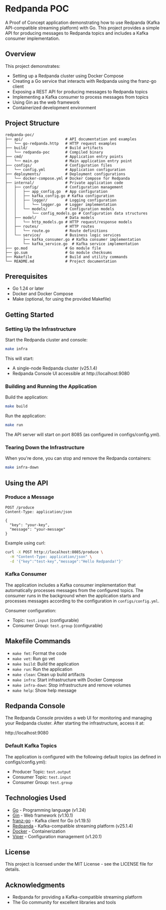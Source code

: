 # Redpanda POC

A Proof of Concept application demonstrating how to use Redpanda (Kafka API-compatible streaming platform) with Go. This project provides a simple API for producing messages to Redpanda topics and includes a Kafka consumer implementation.

## Overview

This project demonstrates:

- Setting up a Redpanda cluster using Docker Compose
- Creating a Go service that interacts with Redpanda using the franz-go client
- Exposing a REST API for producing messages to Redpanda topics
- Implementing a Kafka consumer to process messages from topics
- Using Gin as the web framework
- Containerized development environment

## Project Structure

```
redpanda-poc/
├── api/                   # API documentation and examples
│   └── go-redpanda.http   # HTTP request examples
├── build/                 # Build artifacts
│   └── redpanda-poc       # Compiled binary
├── cmd/                   # Application entry points
│   └── main.go            # Main application entry point
├── configs/               # Configuration files
│   └── config.yml         # Application configuration
├── deployments/           # Deployment configurations
│   └── docker-compose.yml # Docker Compose for Redpanda
├── internal/              # Private application code
│   ├── config/            # Configuration management
│   │   ├── app_config.go  # App configuration
│   │   ├── kafka_config.go # Kafka configuration
│   │   ├── logger/        # Logging configuration
│   │   │   └── logger.go  # Logger implementation
│   │   └── models/        # Configuration models
│   │       └── config_models.go # Configuration data structures
│   ├── model/             # Data models
│   │   └── http_models.go # HTTP request/response models
│   ├── routes/            # HTTP routes
│   │   └── route.go       # Route definitions
│   └── service/           # Business logic services
│       ├── kafka_consumer.go # Kafka consumer implementation
│       └── kafka_service.go  # Kafka service implementation
├── go.mod                 # Go module file
├── go.sum                 # Go module checksums
├── Makefile               # Build and utility commands
└── README.md              # Project documentation
```

## Prerequisites

- Go 1.24 or later
- Docker and Docker Compose
- Make (optional, for using the provided Makefile)

## Getting Started

### Setting Up the Infrastructure

Start the Redpanda cluster and console:

```bash
make infra
```

This will start:
- A single-node Redpanda cluster (v25.1.4)
- Redpanda Console UI accessible at http://localhost:9080

### Building and Running the Application

Build the application:

```bash
make build
```

Run the application:

```bash
make run
```

The API server will start on port 8085 (as configured in configs/config.yml).

### Tearing Down the Infrastructure

When you're done, you can stop and remove the Redpanda containers:

```bash
make infra-down
```

## Using the API

### Produce a Message

```http
POST /produce
Content-Type: application/json

{
  "key": "your-key",
  "message": "your-message"
}
```

Example using curl:

```bash
curl -X POST http://localhost:8085/produce \
  -H "Content-Type: application/json" \
  -d '{"key":"test-key","message":"Hello Redpanda!"}'
```

### Kafka Consumer

The application includes a Kafka consumer implementation that automatically processes messages from the configured topics. The consumer runs in the background when the application starts and processes messages according to the configuration in `configs/config.yml`.

Consumer configuration:
- Topic: `test.input` (configurable)
- Consumer Group: `test.group` (configurable)

## Makefile Commands

- `make fmt`: Format the code
- `make vet`: Run go vet
- `make build`: Build the application
- `make run`: Run the application
- `make clean`: Clean up build artifacts
- `make infra`: Start infrastructure with Docker Compose
- `make infra-down`: Stop infrastructure and remove volumes
- `make help`: Show help message

## Redpanda Console

The Redpanda Console provides a web UI for monitoring and managing your Redpanda cluster. After starting the infrastructure, access it at:

http://localhost:9080

### Default Kafka Topics

The application is configured with the following default topics (as defined in configs/config.yml):

- Producer Topic: `test.output`
- Consumer Topic: `test.input`
- Consumer Group: `test.group`

## Technologies Used

- [Go](https://golang.org/) - Programming language (v1.24)
- [Gin](https://github.com/gin-gonic/gin) - Web framework (v1.10.1)
- [franz-go](https://github.com/twmb/franz-go) - Kafka client for Go (v1.19.5)
- [Redpanda](https://redpanda.com/) - Kafka-compatible streaming platform (v25.1.4)
- [Docker](https://www.docker.com/) - Containerization
- [Viper](https://github.com/spf13/viper) - Configuration management (v1.20.1)

## License

This project is licensed under the MIT License - see the LICENSE file for details.

## Acknowledgments

- Redpanda for providing a Kafka-compatible streaming platform
- The Go community for excellent libraries and tools